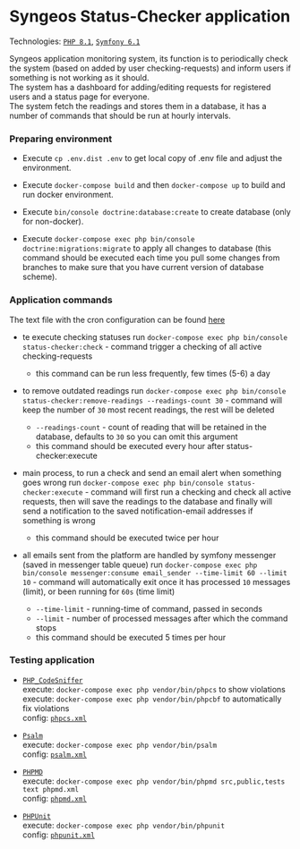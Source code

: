# Syngeos Status-Checker application

Technologies: 
[`PHP 8.1`](https://www.php.net/releases/8.1/en.php),
[`Symfony 6.1`](https://symfony.com/doc/6.1/index.html)

Syngeos application monitoring system, its function is to periodically check the system (based on added by user checking-requests)
and inform users if something is not working as it should.\
The system has a dashboard for adding/editing requests for registered users and a status page for everyone.\
The system fetch the readings and stores them in a database, it has a number of commands that should be run at hourly intervals.


### Preparing environment

* Execute `cp .env.dist .env` to get local copy of .env file and adjust the environment.

* Execute `docker-compose build` and then `docker-compose up` to build and run docker environment.

* Execute `bin/console doctrine:database:create` to create database (only for non-docker).

* Execute `docker-compose exec php bin/console doctrine:migrations:migrate` to
  apply all changes to database (this command should be executed each time you pull some changes from branches to make
  sure that you have current version of database scheme).


### Application commands

The text file with the cron configuration can be found [here](./cron.txt) 

* te execute checking statuses
  run `docker-compose exec php bin/console status-checker:check` - command trigger a checking of all active checking-requests
    - this command can be run less frequently, few times (5-6) a day


* to remove outdated readings
  run `docker-compose exec php bin/console status-checker:remove-readings --readings-count 30` - command will keep the number of `30` most recent readings, the rest will be deleted
    - `--readings-count` - count of reading that will be retained in the database, defaults to `30` so you can omit this argument
    - this command should be executed every hour after status-checker:execute


* main process, to run a check and send an email alert when something goes wrong
  run `docker-compose exec php bin/console status-checker:execute` - command will first run a checking and check all active requests, 
  then will save the readings to the database and finally will send a notification to the saved notification-email addresses if something is wrong
    - this command should be executed twice per hour


* all emails sent from the platform are handled by symfony messenger (saved in messenger table queue)
  run `docker-compose exec php bin/console messenger:consume email_sender --time-limit 60 --limit 10` - command will automatically exit once it has processed `10` messages (limit),
  or been running for `60s` (time limit)
    - `--time-limit` - running-time of command, passed in seconds
    - `--limit` - number of processed messages after which the command stops
    - this command should be executed 5 times per hour


### Testing application

* [`PHP_CodeSniffer`](https://github.com/squizlabs/PHP_CodeSniffer)\
  execute: `docker-compose exec php vendor/bin/phpcs` to show violations\
  execute: `docker-compose exec php vendor/bin/phpcbf` to automatically fix violations\
  config: [`phpcs.xml`](./phpcs.xml.dist)


* [`Psalm`](https://psalm.dev/) \
  execute: `docker-compose exec php vendor/bin/psalm`\
  config: [`psalm.xml`](./psalm.xml)


* [`PHPMD`](https://phpmd.org/)\
  execute: `docker-compose exec php vendor/bin/phpmd src,public,tests text phpmd.xml`\
  config: [`phpmd.xml`](./phpmd.xml)


* [`PHPUnit`](https://phpunit.de/)\
  execute: `docker-compose exec php vendor/bin/phpunit`\
  config: [`phpunit.xml`](./phpunit.xml.dist)
